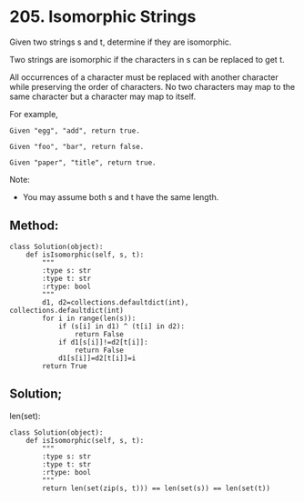 # 205. Isomorphic Strings

Given two strings s and t, determine if they are isomorphic.

Two strings are isomorphic if the characters in s can be replaced to get t.

All occurrences of a character must be replaced with another character while preserving the order of characters. No two characters may map to the same character but a character may map to itself.

For example,

    Given "egg", "add", return true.
    
    Given "foo", "bar", return false.
    
    Given "paper", "title", return true.

Note:
- You may assume both s and t have the same length.

## Method:

    class Solution(object):
        def isIsomorphic(self, s, t):
            """
            :type s: str
            :type t: str
            :rtype: bool
            """
            d1, d2=collections.defaultdict(int), collections.defaultdict(int)
            for i in range(len(s)):
                if (s[i] in d1) ^ (t[i] in d2):
                    return False
                if d1[s[i]]!=d2[t[i]]:
                    return False
                d1[s[i]]=d2[t[i]]=i
            return True
            
## Solution;

len(set):

    class Solution(object):
        def isIsomorphic(self, s, t):
            """
            :type s: str
            :type t: str
            :rtype: bool
            """
            return len(set(zip(s, t))) == len(set(s)) == len(set(t))